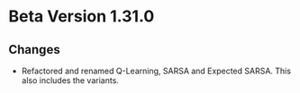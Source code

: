 # Beta Version 1.31.0

## Changes

* Refactored and renamed Q-Learning, SARSA and Expected SARSA. This also includes the variants.

